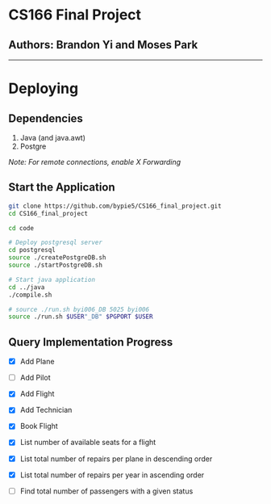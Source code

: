 # CS166 Final Project

## Authors: Brandon Yi and Moses Park

---

# Deploying

## Dependencies

1. Java (and java.awt)
2. Postgre

*Note: For remote connections, enable X Forwarding*

## Start the Application

```bash
git clone https://github.com/bypie5/CS166_final_project.git
cd CS166_final_project

cd code

# Deploy postgresql server
cd postgresql
source ./createPostgreDB.sh
source ./startPostgreDB.sh

# Start java application
cd ../java
./compile.sh

# source ./run.sh byi006_DB 5025 byi006
source ./run.sh $USER"_DB" $PGPORT $USER
```

## Query Implementation Progress

- [x] Add Plane

- [ ] Add Pilot

- [x] Add Flight

- [x] Add Technician

- [x] Book Flight

- [x] List number of available seats for a flight

- [x] List total number of repairs per plane in descending order

- [x] List total number of repairs per year in ascending order 

- [ ] Find total number of passengers with a given status


